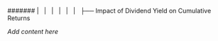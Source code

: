 ####### |   |   |   |   |   |   ├── Impact of Dividend Yield on Cumulative Returns

*Add content here*